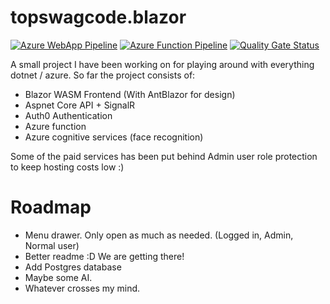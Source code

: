 # topswagcode.blazor

[![Azure WebApp Pipeline](https://github.com/TopSwagCode/topswagcode.blazor/actions/workflows/Azure.yml/badge.svg)](https://github.com/TopSwagCode/topswagcode.blazor/actions/workflows/Azure.yml) [![Azure Function Pipeline](https://github.com/TopSwagCode/topswagcode.blazor/actions/workflows/master_serverlessazure20211215161457.yml/badge.svg)](https://github.com/TopSwagCode/topswagcode.blazor/actions/workflows/master_serverlessazure20211215161457.yml) [![Quality Gate Status](https://sonarcloud.io/api/project_badges/measure?project=TopSwagCode_topswagcode.blazor&metric=alert_status)](https://sonarcloud.io/summary/new_code?id=TopSwagCode_topswagcode.blazor)

A small project I have been working on for playing around with everything dotnet / azure. So far the project consists of:

* Blazor WASM Frontend (With AntBlazor for design)
* Aspnet Core API + SignalR
* Auth0 Authentication
* Azure function
* Azure cognitive services (face recognition)

Some of the paid services has been put behind Admin user role protection to keep hosting costs low :)

# Roadmap

* Menu drawer. Only open as much as needed. (Logged in, Admin, Normal user)
* Better readme :D We are getting there!
* Add Postgres database
* Maybe some AI. 
* Whatever crosses my mind.